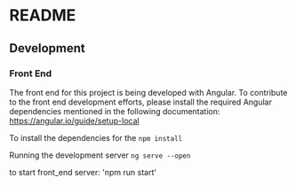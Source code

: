 # README

## Development

### Front End
The front end for this project is being developed with Angular. To contribute to the front end development efforts, please install the required Angular dependencies mentioned in the following documentation: https://angular.io/guide/setup-local

To install the dependencies for the 
`npm install`

Running the development server
`ng serve --open`

to start front_end server: 'npm run start'
